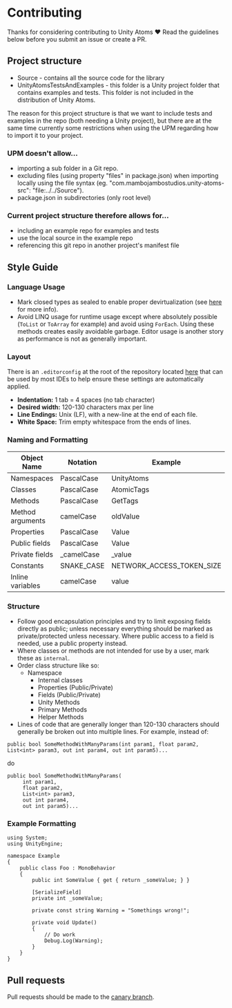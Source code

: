 # Contributing
Thanks for considering contributing to Unity Atoms ❤️ Read the guidelines below before you submit an issue or create a PR. 

## Project structure
- Source - contains all the source code for the library
- UnityAtomsTestsAndExamples - this folder is a Unity project folder that contains examples and tests. This folder is not included in the distribution of Unity Atoms. 

The reason for this project structure is that we want to include tests and examples in the repo (both needing a Unity project), but there are at the same time currently some restrictions when using the UPM regarding how to import it to your project. 

### UPM doesn't allow... 
- importing a sub folder in a Git repo. 
- excluding files (using property "files" in package.json) when importing locally using the file syntax (eg. "com.mambojambostudios.unity-atoms-src": "file:../../Source"). 
- package.json in subdirectories (only root level)

### Current project structure therefore allows for... 
- including an example repo for examples and tests
- use the local source in the example repo
- referencing this git repo in another project's manifest file

## Style Guide

### Language Usage
* Mark closed types as sealed to enable proper devirtualization (see [here](https://blogs.unity3d.com/2016/07/26/il2cpp-optimizations-devirtualization/) for more info).
* Avoid LINQ usage for runtime usage except where absolutely possible (`ToList` or `ToArray` for example) and avoid using `ForEach`. Using these methods creates easily avoidable garbage. Editor usage is another story as performance is not as generally important.

### Layout
There is an `.editorconfig` at the root of the repository located [here](/.editorconfig) that can be used by most IDEs to help ensure these settings are automatically applied.
* **Indentation:** 1 tab = 4 spaces (no tab character)
* **Desired width:** 120-130 characters max per line
* **Line Endings:** Unix (LF), with a new-line at the end of each file.
* **White Space:** Trim empty whitespace from the ends of lines.

### Naming and Formatting
| Object Name | Notation | Example |
| ----------- | -------- | ------- |
| Namespaces | PascalCase | UnityAtoms |
| Classes | PascalCase | AtomicTags |
| Methods | PascalCase | GetTags |
| Method arguments | camelCase | oldValue |
| Properties | PascalCase | Value |
| Public fields | PascalCase | Value |
| Private fields | _camelCase | _value |
| Constants | SNAKE_CASE | NETWORK_ACCESS_TOKEN_SIZE |
| Inline variables | camelCase | value |

### Structure
* Follow good encapsulation principles and try to limit exposing fields directly as public; unless necessary everything should be marked as private/protected unless necessary. Where public access to a field is needed, use a public property instead.
* Where classes or methods are not intended for use by a user, mark these as `internal`.
* Order class structure like so:
    * Namespace
        * Internal classes
        * Properties (Public/Private)
        * Fields (Public/Private)
        * Unity Methods
        * Primary Methods
        * Helper Methods
* Lines of code that are generally longer than 120-130 characters should generally be broken out into multiple lines. For example, instead of:

`public bool SomeMethodWithManyParams(int param1, float param2, List<int> param3, out int param4, out int param5)...`

do

```
public bool SomeMethodWithManyParams(
     int param1,
     float param2,
     List<int> param3,
     out int param4,
     out int param5)...
 ```

### Example Formatting
```
using System;
using UnityEngine;

namespace Example
{
    public class Foo : MonoBehavior
    {
        public int SomeValue { get { return _someValue; } }

        [SerializeField]
        private int _someValue;

        private const string Warning = "Somethings wrong!";

        private void Update()
        {
            // Do work
            Debug.Log(Warning);
        }
    }
}
```

## Pull requests
Pull requests should be made to the [canary branch](https://github.com/AdamRamberg/unity-atoms/tree/canary).
